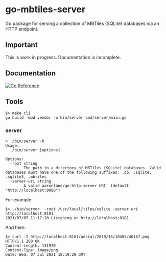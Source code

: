 # go-mbtiles-server

Go package for serving a collection of MBTiles (SQLite) databases via an HTTP endpoint.

## Important

This is work in progress. Documentation is incomplete.

## Documentation

[![Go Reference](https://pkg.go.dev/badge/github.com/sfomuseum/go-mbtiles-server.svg)](https://pkg.go.dev/github.com/sfomuseum/go-mbtiles-server)

## Tools

```
$> make cli
go build -mod vendor -o bin/server cmd/server/main.go
```

### server

```
> ./bin/server -h
Usage:
  ./bin/server [options]

Options:
  -root string
    	The path to a directory of MBTiles (SQLite) databases. Valid databases must have one of the following suffixes: .db, .sqlite, .sqlite3, .mbtiles
  -server-uri string
    	A valid aaronland/go-http-server URI. (default "http://localhost:8080")
```

For example:

```
$> ./bin/server  -root /usr/local/tiles/sqlite -server-uri http://localhost:8181
2021/07/07 11:17:20 Listening on http://localhost:8181
```

And then:

```
$> curl -I http://localhost:8181/aerial/2019/16/10493/40167.png
HTTP/1.1 200 OK
Content-Length: 131970
Content-Type: image/png
Date: Wed, 07 Jul 2021 18:19:28 GMT
```

